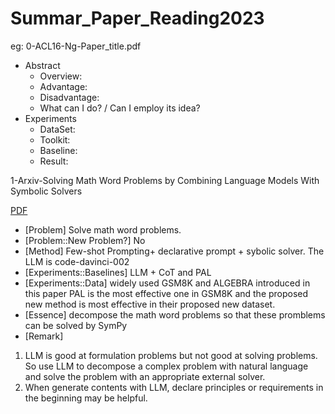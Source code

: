 # Summar_Paper_Reading2023

eg: 0-ACL16-Ng-Paper_title.pdf

-   Abstract
    -   Overview:
    -   Advantage:
    -   Disadvantage:
    -   What can I do? / Can I employ its idea?
-   Experiments
    -   DataSet:
    -   Toolkit:
    -   Baseline:
    -   Result:

1-Arxiv-Solving Math Word Problems by Combining Language Models With Symbolic Solvers

[PDF](https://arxiv.org/pdf/2304.09102.pdf)
* \[Problem\] Solve math word problems. 
* \[Problem::New Problem?\] No
* \[Method\] Few-shot Prompting+ declarative prompt + sybolic solver. The LLM is code-davinci-002
* \[Experiments::Baselines\] LLM + CoT and PAL
* \[Experiments::Data\] widely used GSM8K and ALGEBRA introduced in this paper
PAL is the most effective one in GSM8K and the proposed new method is most effective in their proposed new dataset.
* \[Essence\] decompose the math word problems so that these promblems can be solved by SymPy
* \[Remark\] 
1. LLM is good at formulation problems but not good at solving problems. So use LLM to decompose a complex problem with natural language and solve the problem with an appropriate external solver. 
2. When generate contents with LLM, declare principles  or requirements in the beginning may be helpful. 
